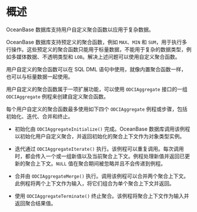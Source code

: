 概述 
=======================

OceanBase 数据库支持用户自定义聚合函数以应用于复杂数据。

OceanBase 数据库支持预定义的聚合函数，例如 `MAX`、`MIN` 和 `SUM`，用于执行多行操作。这些预定义的聚合函数只能用于标量数据，不能用于复杂的数据类型，例如多媒体数据、不透明类型和 `LOB`。解决上述问题可以使用自定义聚合函数。

用户自定义的聚合函数可以在 SQL DML 语句中使用，就像内置聚合函数一样，也可以与标量数据一起使用。

用户自定义的聚合函数属于一项扩展功能，可以使用 `ODCIAggregate` 接口的一组 `ODCIAggregate` 例程来创建自定义聚合函数。

每个用户自定义的聚合函数最多使用如下四个 `ODCIAggregate` 例程或步骤，包括初始化、迭代、合并和终止。

* 初始化由 `ODCIAggregateInitialize()` 完成。OceanBase 数据库调用该例程以初始化用户自定义聚合，并返回初始化的聚合上下文作为对象类型实例。

  

* 迭代通过 `ODCIAggregateIterate()` 执行。该例程可以重复调用。每次调用时，都会传入一个或一组新值以及当前聚合上下文。例程处理新值并返回已更新的聚合上下文。`NULL` 值在聚合期间被忽略并且不会传递到例程。

  

* 合并由 `ODCIAggregateMerge()` 执行。调用该例程可以合并两个聚合上下文。此例程将两个上下文作为输入，将它们组合为单个聚合上下文并返回。

  

* 使用 `ODCIAggregateTerminate()` 终止聚合。该例程将聚合上下文作为输入并返回聚合结果值。

  



